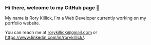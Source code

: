 ### Hi there, welcome to my GitHub page 👋

My name is Rory Killick, I'm a Web Developer currently working on my portfolio website.

You can reach me at rorykillick@gmail.com or https://www.linkedin.com/in/rorykillick/.

<!--
**RoryKillick/RoryKillick** is a ✨ _special_ ✨ repository because its `README.md` (this file) appears on your GitHub profile.

Here are some ideas to get you started:

- 🔭 I’m currently working on ...
- 🌱 I’m currently learning ...
- 👯 I’m looking to collaborate on ...
- 🤔 I’m looking for help with ...
- 💬 Ask me about ...
- 📫 How to reach me: ...
- 😄 Pronouns: ...
- ⚡ Fun fact: ...
-->
